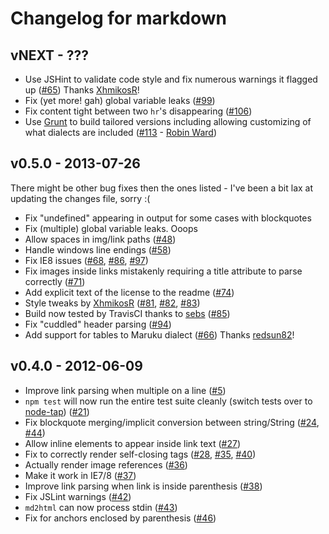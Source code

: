 # Changelog for markdown

## vNEXT - ???

- Use JSHint to validate code style and fix numerous warnings it flagged up
  ([#65]) Thanks [XhmikosR](https://github.com/XhmikosR)!
- Fix (yet more! gah) global variable leaks ([#99])
- Fix content tight between two `hr`'s disappearing ([#106])
- Use [Grunt](http://gruntjs.com/) to build tailored versions including allowing
  customizing of what dialects are included ([#113] - [Robin Ward](https://github.com/eviltrout))

## v0.5.0 - 2013-07-26

There might be other bug fixes then the ones listed - I've been a bit lax at
updating the changes file, sorry :(

- Fix "undefined" appearing in output for some cases with blockquotes
- Fix (multiple) global variable leaks. Ooops
- Allow spaces in img/link paths ([#48])
- Handle windows line endings ([#58])
- Fix IE8 issues ([#68], [#86], [#97])
- Fix images inside links mistakenly requiring a title attribute to parse
  correctly ([#71])
- Add explicit text of the license to the readme ([#74])
- Style tweaks by [XhmikosR](https://github.com/XhmikosR) ([#81], [#82], [#83])
- Build now tested by TravisCI thanks to [sebs](https://github.com/sebs) ([#85])
- Fix "cuddled" header parsing ([#94])
- Add support for tables to Maruku dialect ([#66]) Thanks [redsun82](https://github.com/redsun82)!


## v0.4.0 - 2012-06-09

- Improve link parsing when multiple on a line ([#5])
- `npm test` will now run the entire test suite cleanly
  (switch tests over to [node-tap](https://github.com/isaacs/node-tap)) ([#21])
- Fix blockquote merging/implicit conversion between string/String ([#24], [#44])
- Allow inline elements to appear inside link text ([#27])
- Fix to correctly render self-closing tags ([#28], [#35], [#40])
- Actually render image references ([#36])
- Make it work in IE7/8 ([#37])
- Improve link parsing when link is inside parenthesis ([#38])
- Fix JSLint warnings ([#42])
- `md2html` can now process stdin ([#43])
- Fix for anchors enclosed by parenthesis ([#46])



[#5]: https://github.com/evilstreak/markdown-js/issues/5
[#21]: https://github.com/evilstreak/markdown-js/issues/21
[#24]: https://github.com/evilstreak/markdown-js/issues/24
[#27]: https://github.com/evilstreak/markdown-js/issues/27
[#28]: https://github.com/evilstreak/markdown-js/issues/28
[#35]: https://github.com/evilstreak/markdown-js/issues/35
[#36]: https://github.com/evilstreak/markdown-js/issues/36
[#37]: https://github.com/evilstreak/markdown-js/issues/37
[#38]: https://github.com/evilstreak/markdown-js/issues/38
[#40]: https://github.com/evilstreak/markdown-js/issues/40
[#42]: https://github.com/evilstreak/markdown-js/issues/42
[#43]: https://github.com/evilstreak/markdown-js/issues/43
[#44]: https://github.com/evilstreak/markdown-js/issues/44
[#46]: https://github.com/evilstreak/markdown-js/issues/46
[#48]: https://github.com/evilstreak/markdown-js/issues/48
[#58]: https://github.com/evilstreak/markdown-js/issues/58
[#65]: https://github.com/evilstreak/markdown-js/issues/65
[#66]: https://github.com/evilstreak/markdown-js/issues/66
[#68]: https://github.com/evilstreak/markdown-js/issues/68
[#71]: https://github.com/evilstreak/markdown-js/issues/71
[#74]: https://github.com/evilstreak/markdown-js/issues/74
[#81]: https://github.com/evilstreak/markdown-js/issues/81
[#82]: https://github.com/evilstreak/markdown-js/issues/82
[#83]: https://github.com/evilstreak/markdown-js/issues/83
[#85]: https://github.com/evilstreak/markdown-js/issues/85
[#86]: https://github.com/evilstreak/markdown-js/issues/86
[#94]: https://github.com/evilstreak/markdown-js/issues/94
[#97]: https://github.com/evilstreak/markdown-js/issues/97
[#99]: https://github.com/evilstreak/markdown-js/issues/99
[#106]: https://github.com/evilstreak/markdown-js/issues/106
[#113]: https://github.com/evilstreak/markdown-js/issues/113
